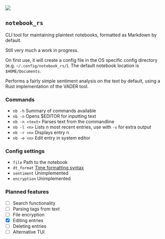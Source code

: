 <a href="https://crates.io/crates/notebook_rs" alt="crates.io">
  <img src="https://img.shields.io/crates/v/notebook_rs" /></a>


## `notebook_rs`

CLI tool for maintaining plaintext notebooks, formatted as Markdown by default.

Still very much a work in progress.

On first use, it will create a config file in the OS specific config directory (e.g. `~/.config/notebook_rs/`). The default notebook location is `$HOME/Documents`.

Performs a fairly simple sentiment analysis on the text by default, using a Rust implementation of the VADER tool.

### Commands
- `nb -h` Summary of commands available 
- `nb -n` Opens $EDITOR for inputting text
- `nb -n <text>` Parses text from the commandline
- `nb -l <n>` Lists n most recent entries, use with `-v` for extra output
- `nb -r <n>` Displays entry n
- `nb -e <n>` Edit entry in system editor

### Config settings
- `file` Path to the notebook
- `dt_format` [Time formatting syntax](https://docs.rs/chrono/0.4.19/chrono/format/strftime/index.html)
- `sentiment` Unimplemented
- `encryption` Unimplemented


### Planned features
- [ ] Search functionality
- [ ] Parsing tags from text
- [ ] File encryption
- [x] Editing entries
- [ ] Deleting entries
- [ ] Alternative TUI
